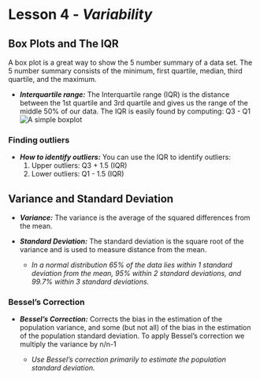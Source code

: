 # Lesson 4 - _Variability_

## Box Plots and The IQR

A box plot is a great way to show the 5 number summary of a data set. The 5 number summary consists of the minimum, first quartile, median, third quartile, and the maximum.

- **_Interquartile range:_** The Interquartile range (IQR) is the distance between
the 1st quartile and 3rd quartile and gives us the range of the middle 50% of our data.
The IQR is easily found by computing: Q3 - Q1
![A simple boxplot](https://d2gne97vdumgn3.cloudfront.net/api/file/STem3CnrQSS47G6ePhZp)


### Finding outliers
-  **_How to identify outliers:_** You can use the IQR to identify outliers:
    1. Upper outliers: Q3 + 1.5 (IQR)
    2. Lower outliers: Q1 - 1.5 (IQR)

## Variance and Standard Deviation
- **_Variance:_** The variance is the average of the squared differences from the mean. 

- **_Standard Deviation:_** The standard deviation is the square root of the
variance and is used to measure distance from the mean.
     -  _In a normal distribution 65% of the data lies within 1 standard deviation from the mean,
95% within 2 standard deviations, and 99.7% within 3 standard deviations._

### Bessel’s Correction
- **_Bessel’s Correction:_** Corrects the bias in the estimation of the population
variance, and some (but not all) of the bias in the estimation of the population standard
deviation. To apply Bessel’s correction we multiply the variance by n/n-1

     -  _Use Bessel’s correction primarily to estimate the population standard deviation._
